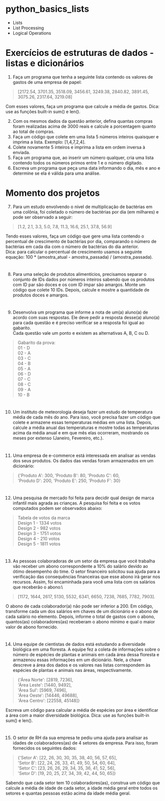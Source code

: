 # python_basics_lists
- Lists
- List Processing
- Logical Operations
# Exercícios de estruturas de dados - listas e dicionários
1. Faça um programa que tenha a seguinte lista contendo os valores de gastos de uma empresa de papel:
>[2172.54, 3701.35, 3518.09, 3456.61, 3249.38, 2840.82, 3891.45, 3075.26, 2317.64, 3219.08]

Com esses valores, faça um programa que calcule a média de gastos. Dica: use as funções built-in sum() e len().

2. Com os mesmos dados da questão anterior, defina quantas compras foram realizadas acima de 3000 reais e calcule a porcentagem quanto ao total de compras.
3. Faça um código que colete em uma lista 5 números inteiros quaisquer e imprima a lista. Exemplo: [1,4,7,2,4].
4. Colete novamente 5 inteiros e imprima a lista em ordem inversa à enviada.
5. Faça um programa que, ao inserir um número qualquer, cria uma lista contendo todos os números primos entre 1 e o número digitado.
6. Escreva um programa que peça uma data informando o dia, mês e ano e determine se ela é válida para uma análise.

# Momento dos projetos

7. Para um estudo envolvendo o nível de multiplicação de bactérias em uma colônia, foi coletado o número de bactérias por dia (em milhares) e pode ser observado a seguir:
>[1.2, 2.1, 3.3, 5.0, 7.8, 11.3, 16.6, 25.1, 37.8, 56.9]

Tendo esses valores, faça um código que gere uma lista contendo o percentual de crescimento de bactérias por dia, comparando o número de bactérias em cada dia com o número de bactérias do dia anterior.\
Dica: para calcular o percentual de crescimento usamos a seguinte equação: 100 * (amostra_atual - amostra_passada) / (amostra_passada).
#
8. Para uma seleção de produtos alimentícios, precisamos separar o conjunto de IDs dados por números inteiros sabendo que os produtos com ID par são doces e os com ID ímpar são amargos. Monte um código que colete 10 IDs. Depois, calcule e mostre a quantidade de produtos doces e amargos.
#
9. Desenvolva um programa que informe a nota de um(a) aluno(a) de acordo com suas respostas. Ele deve pedir a resposta desse(a) aluno(a) para cada questão e é preciso verificar se a resposta foi igual ao gabarito.\
Cada questão vale um ponto e existem as alternativas A, B, C ou D.
>Gabarito da prova:\
01 - D\
02 - A\
03 - C\
04 - B\
05 - A\
06 - D\
07 - C\
08 - C\
09 - A\
10 - B
#
10. Um instituto de meteorologia deseja fazer um estudo de temperatura média de cada mês do ano. Para isso, você precisa fazer um código que colete e armazene essas temperaturas médias em uma lista. Depois, calcule a média anual das temperaturas e mostre todas as temperaturas acima da média anual e em que mês elas ocorreram, mostrando os meses por extenso (Janeiro, Fevereiro, etc.).
#
11. Uma empresa de e-commerce está interessada em analisar as vendas dos seus produtos. Os dados das vendas foram armazenados em um dicionário:
>{'Produto A': 300, 'Produto B': 80, 'Produto C': 60,\
>'Produto D': 200, 'Produto E': 250, 'Produto F': 30}
#
12. Uma pesquisa de mercado foi feita para decidir qual design de marca infantil mais agrada as crianças. A pesquisa foi feita e os votos computados podem ser observados abaixo:
>Tabela de votos da marca\
Design 1 - 1334 votos\
Design 2 - 982 votos\
Design 3 - 1751 votos\
Design 4 - 210 votos\
Design 5 - 1811 votos
#
13. As pessoas colaboradoras de um setor da empresa que você trabalha vão receber um abono correspondente a 10% do salário devido ao ótimo desempenho do time. O setor financeiro solicitou sua ajuda para a verificação das consequências financeiras que esse abono irá gerar nos recursos. Assim, foi encaminhada para você uma lista com os salários que receberão o abono:\
>[1172, 1644, 2617, 5130, 5532, 6341, 6650, 7238, 7685, 7782, 7903].

O abono de cada colaborador(a) não pode ser inferior a 200. Em código, transforme cada um dos salários em chaves de um dicionário e o abono de cada salário no elemento. Depois, informe o total de gastos com o abono, quantos(as) colaboradores(as) receberam o abono mínimo e qual o maior valor de abono fornecido.
#
14. Uma equipe de cientistas de dados está estudando a diversidade biológica em uma floresta. A equipe fez a coleta de informações sobre o número de espécies de plantas e animais em cada área dessa floresta e armazenou essas informações em um dicionário. Nele, a chave descreve a área dos dados e os valores nas listas correspondem às espécies de plantas e animais nas áreas, respectivamente.
>{'Área Norte': [2819, 7236],\
 'Área Leste': [1440, 9492],\
 'Área Sul': [5969, 7496],\
 'Área Oeste': [14446, 49688],\
 'Área Centro': [22558, 45148]}

Escreva um código para calcular a média de espécies por área e identificar a área com a maior diversidade biológica. Dica: use as funções built-in sum() e len().
#
15. O setor de RH da sua empresa te pediu uma ajuda para analisar as idades de colaboradores(as) de 4 setores da empresa. Para isso, foram fornecidos os seguintes dados:
>{'Setor A': [22, 26, 30, 30, 35, 38, 40, 56, 57, 65],\
 'Setor B': [22, 24, 26, 33, 41, 49, 50, 54, 60, 64],\
 'Setor C': [23, 26, 26, 29, 34, 35, 36, 41, 52, 56],\
 'Setor D': [19, 20, 25, 27, 34, 39, 42, 44, 50, 65]}

Sabendo que cada setor tem 10 colaboradores(as), construa um código que calcule a média de idade de cada setor, a idade média geral entre todos os setores e quantas pessoas estão acima da idade média geral.


